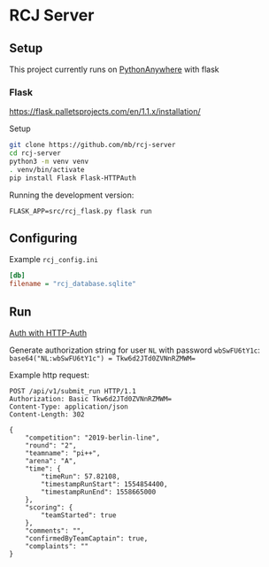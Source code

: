 # RCJ Server

## Setup

This project currently runs on [PythonAnywhere](https://pythonanywhere.com) with flask

### Flask

https://flask.palletsprojects.com/en/1.1.x/installation/

Setup

```bash
git clone https://github.com/mb/rcj-server
cd rcj-server
python3 -m venv venv
. venv/bin/activate
pip install Flask Flask-HTTPAuth
```

Running the development version:

```
FLASK_APP=src/rcj_flask.py flask run
```

## Configuring

Example `rcj_config.ini`

```ini
[db]
filename = "rcj_database.sqlite"
```

## Run

[Auth with HTTP-Auth](https://de.wikipedia.org/wiki/HTTP-Authentifizierung#Basic_Authentication)

Generate authorization string for user `NL` with password `wbSwFU6tY1c`: `base64("NL:wbSwFU6tY1c") = Tkw6d2JTd0ZVNnRZMWM=`

Example http request:


```
POST /api/v1/submit_run HTTP/1.1
Authorization: Basic Tkw6d2JTd0ZVNnRZMWM=
Content-Type: application/json
Content-Length: 302

{
	"competition": "2019-berlin-line",
	"round": "2", 
	"teamname": "pi++", 
	"arena": "A",
	"time": {     
		"timeRun": 57.82108,
		"timestampRunStart": 1554854400,
		"timestampRunEnd": 1558665000
	},
	"scoring": {  
		"teamStarted": true
	},
	"comments": "",
	"confirmedByTeamCaptain": true,
	"complaints": ""
}
```
